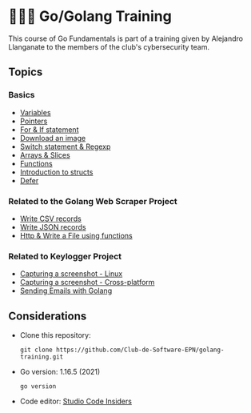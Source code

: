 # 👩🏻‍💻 Go/Golang Training

This course of Go Fundamentals is part of a training given by Alejandro Llanganate to the members of the club's cybersecurity team.

## Topics
### Basics
- [Variables](https://github.com/Club-de-Software-EPN/golang-training/blob/master/src/class%201%20-%20variables%20%26%20fmt/main.go)
- [Pointers](https://github.com/Club-de-Software-EPN/golang-training/blob/master/src/class%202%20-%20pointers/main.go)
- [For & If statement](https://github.com/Club-de-Software-EPN/golang-training/blob/master/src/class%203%20-%20for%20%26%20if%20statement/main.go)
- [Download an image](https://github.com/Club-de-Software-EPN/golang-training/blob/master/src/class%204%20-%20download%20an%20image%20/main.go) 
- [Switch statement & Regexp](https://github.com/Club-de-Software-EPN/golang-training/tree/master/src/class%205%20-%20switch%20%26%20regexp) 
- [Arrays & Slices](https://github.com/Club-de-Software-EPN/golang-training/tree/master/src/class%206%20-%20arrays%20%26%20slices)
- [Functions](https://github.com/Club-de-Software-EPN/golang-training/tree/master/src/class%207%20-%20functions/main.go)
- [Introduction to structs](https://github.com/Club-de-Software-EPN/golang-training/tree/master/src/class%208%20-%20structs)
- [Defer](https://github.com/Club-de-Software-EPN/golang-training/tree/master/src/class%2010%20-%20defer)

### Related to the Golang Web Scraper Project
- [Write CSV records](https://github.com/Club-de-Software-EPN/golang-training/tree/master/src/class%2011%20-%20csv)
- [Write JSON records](https://github.com/Club-de-Software-EPN/golang-training/tree/master/src/class%2014%20-%20json)
- [Http & Write a File using functions](https://github.com/Club-de-Software-EPN/golang-training/tree/master/src/class%209%20-%20http%20%26%20write%20a%20file%20using%20functions)

### Related to Keylogger Project
- [Capturing a screenshot - Linux](https://github.com/Club-de-Software-EPN/golang-training/tree/master/src/class%2012%20-%20screenshots)
- [Capturing a screenshot - Cross-platform](https://github.com/Club-de-Software-EPN/golang-training/tree/master/src/class%2013%20-%20screenshots%20cross-platform)
- [Sending Emails with Golang](https://github.com/Club-de-Software-EPN/golang-training/tree/master/src/class%2015%20-%20send%20an%20email)

## Considerations
- Clone this repository:
  ```
  git clone https://github.com/Club-de-Software-EPN/golang-training.git
  ```
- Go version: 1.16.5 (2021)
  ```
  go version
  ```
- Code editor: [Studio Code Insiders](https://code.visualstudio.com/insiders/) 
